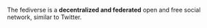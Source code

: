 The fediverse is a **decentralized and federated** open and free social network, similar to Twitter.

